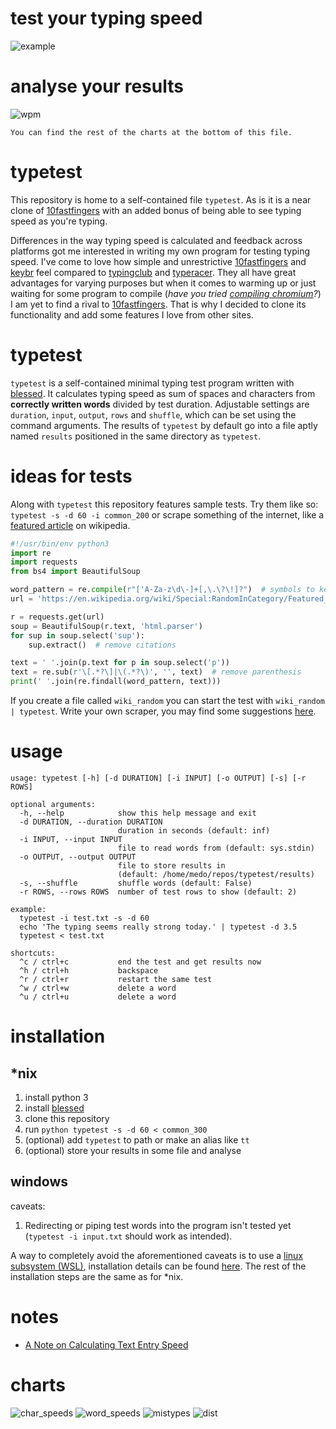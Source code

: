 # test your typing speed
![example](./img/example.gif)

# analyse your results
![wpm](./img/wpm.png)
```
You can find the rest of the charts at the bottom of this file.
```

# typetest
This repository is home to a self-contained file `typetest`.
As is it is a near clone of [10fastfingers](https://10fastfingers.com/typing-test/english) with an added bonus of being able to see typing speed as you're typing.

Differences in the way typing speed is calculated and feedback across platforms got me interested in writing my own program for testing typing speed.
I've come to love how simple and unrestrictive [10fastfingers](https://10fastfingers.com/typing-test/english) and [keybr](https://keybr.com) feel compared to [typingclub](https://www.typingclub.com/) and [typeracer](https://www.typeracer.com).
They all have great advantages for varying purposes but when it comes to warming up or just waiting for some program to compile (*have you tried [compiling chromium](https://www.reddit.com/r/archlinux/comments/gdeiui/ungoogledchromium_taking_a_long_time_to_build/)?*) I am yet to find a rival to [10fastfingers](https://10fastfingers.com/typing-test/english).
That is why I decided to clone its functionality and add some features I love from other sites.

# typetest
`typetest` is a self-contained minimal typing test program written with [blessed](https://github.com/jquast/blessed/).
It calculates typing speed as sum of spaces and characters from **correctly written words** divided by test duration.
Adjustable settings are `duration`, `input`, `output`, `rows` and `shuffle`, which can be set using the command arguments.
The results of `typetest` by default go into a file aptly named `results` positioned in the same directory as `typetest`.

# ideas for tests
Along with `typetest` this repository features sample tests.
Try them like so: `typetest -s -d 60 -i common_200` or scrape something of the internet, like a [featured article](https://en.wikipedia.org/wiki/Wikipedia:Featured_articles) on wikipedia.

```python
#!/usr/bin/env python3
import re
import requests
from bs4 import BeautifulSoup

word_pattern = re.compile(r"['A-Za-z\d\-]+[,\.\?\!]?")  # symbols to keep
url = 'https://en.wikipedia.org/wiki/Special:RandomInCategory/Featured_articles'

r = requests.get(url)
soup = BeautifulSoup(r.text, 'html.parser')
for sup in soup.select('sup'):
    sup.extract()  # remove citations

text = ' '.join(p.text for p in soup.select('p'))
text = re.sub(r'\[.*?\]|\(.*?\)', '', text)  # remove parenthesis
print(' '.join(re.findall(word_pattern, text)))
```
If you create a file called `wiki_random` you can start the test with `wiki_random | typetest`.
Write your own scraper, you may find some suggestions [here](https://en.wikipedia.org/wiki/Lists_of_English_words).

# usage

```
usage: typetest [-h] [-d DURATION] [-i INPUT] [-o OUTPUT] [-s] [-r ROWS]

optional arguments:
  -h, --help            show this help message and exit
  -d DURATION, --duration DURATION
                        duration in seconds (default: inf)
  -i INPUT, --input INPUT
                        file to read words from (default: sys.stdin)
  -o OUTPUT, --output OUTPUT
                        file to store results in
                        (default: /home/medo/repos/typetest/results)
  -s, --shuffle         shuffle words (default: False)
  -r ROWS, --rows ROWS  number of test rows to show (default: 2)

example:
  typetest -i test.txt -s -d 60
  echo 'The typing seems really strong today.' | typetest -d 3.5
  typetest < test.txt

shortcuts:
  ^c / ctrl+c           end the test and get results now
  ^h / ctrl+h           backspace
  ^r / ctrl+r           restart the same test
  ^w / ctrl+w           delete a word
  ^u / ctrl+u           delete a word
```

# installation

## \*nix

1. install python 3
2. install [blessed](https://pypi.org/project/blessed/)
3. clone this repository
4. run `python typetest -s -d 60 < common_300`
5. (optional) add `typetest` to path or make an alias like `tt`
6. (optional) store your results in some file and analyse

## windows

caveats:
1. Redirecting or piping test words into the program isn't tested yet (`typetest -i input.txt` should work as intended).

A way to completely avoid the aforementioned caveats is to use a [linux subsystem (WSL)](https://docs.microsoft.com/en-us/windows/wsl/about), installation details can be found [here](https://docs.microsoft.com/en-us/windows/wsl/install-win10).
The rest of the installation steps are the same as for \*nix.

# notes

- [A Note on Calculating Text Entry Speed](https://www.yorku.ca/mack/RN-TextEntrySpeed.html)

# charts
![char_speeds](./img/char_speeds.png)
![word_speeds](./img/word_speeds.png)
![mistypes](./img/mistypes.png)
![dist](./img/dist.png)
